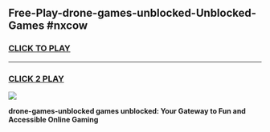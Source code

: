 
## Free-Play-drone-games-unblocked-Unblocked-Games #nxcow
<h3>
<a href="https://news.freeplayer.one?title=drone-games-unblocked&ref=8M">CLICK TO PLAY</a></h3>
<hr>

<h3>
<a href="https://news.freeplayer.one?title=drone-games-unblocked&ref=8M">CLICK 2 PLAY</a>
  
</h3>

<a href="https://news.freeplayer.one?title=drone-games-unblocked&ref=8M"><img src="https://clearcache.store/games.png"></a>


**drone-games-unblocked games unblocked: Your Gateway to Fun and Accessible Online Gaming**
